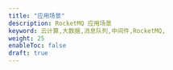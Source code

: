 ```yaml
---
title: "应用场景"
description: RocketMQ 应用场景
keyword: 云计算,大数据,消息队列,中间件,RocketMQ,
weight: 25
enableToc: false
draft: true
---
```


